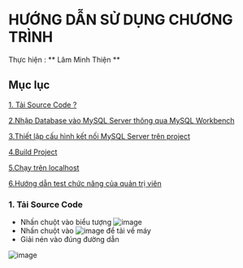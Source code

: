 # HƯỚNG DẪN SỬ DỤNG CHƯƠNG TRÌNH

Thực hiện : ** Lâm Minh Thiện **
## Mục lục
[1. Tải Source Code ?](#download)

[2.Nhập Database vào MySQL Server thông qua MySQL Workbench ](#import_sql)

[3.Thiết lập cấu hình kết nối MySQL Server trên project](#sqlMapConfig)

[4.Build Project](#buildProject)

[5.Chạy trên localhost](#run_on_tomcat)

[6.Hướng dẫn test chức năng của quản trị viên](#admin_guide)



### 1. Tải Source Code
<a name = "download"></a>
- Nhấn chuột vào biểu tượng ![image](https://user-images.githubusercontent.com/31031585/150507286-ba76a9a5-37cf-42dd-9682-4fc8f3683944.png)
- Nhấn chuột vào ![image](https://user-images.githubusercontent.com/31031585/150507386-37c1cca1-f340-4551-854c-62edbd904993.png) để tải về máy
- Giải nén vào đúng đường dẫn 

![image](https://user-images.githubusercontent.com/31031585/150505500-5b5e78df-fb44-4593-aae8-5c123bf26c00.png)
